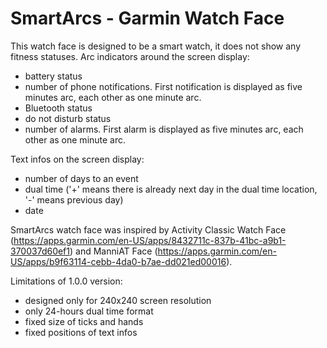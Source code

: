 # SmartArcs - Garmin Watch Face

This watch face is designed to be a smart watch, it does not show any fitness statuses. Arc indicators around the screen display:
* battery status
* number of phone notifications. First notification is displayed as five minutes arc, each other as one minute arc.
* Bluetooth status
* do not disturb status
* number of alarms. First alarm is displayed as five minutes arc, each other as one minute arc.

Text infos on the screen display:
* number of days to an event
* dual time ('+' means there is already next day in the dual time location, '-' means previous day)
* date

SmartArcs watch face was inspired by Activity Classic Watch Face (https://apps.garmin.com/en-US/apps/8432711c-837b-41bc-a9b1-370037d60ef1) and ManniAT Face (https://apps.garmin.com/en-US/apps/b9f63114-cebb-4da0-b7ae-dd021ed00016).

Limitations of 1.0.0 version:
* designed only for 240x240 screen resolution
* only 24-hours dual time format
* fixed size of ticks and hands
* fixed positions of text infos
